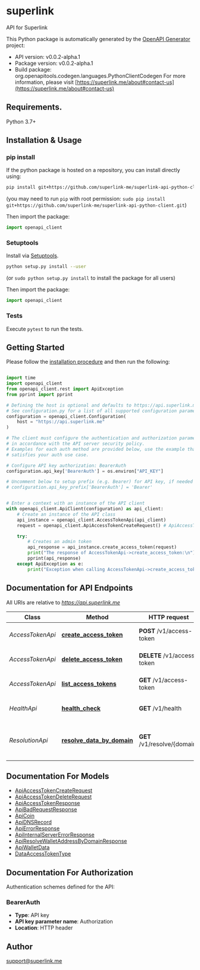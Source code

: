 # superlink
API for Superlink

This Python package is automatically generated by the [OpenAPI Generator](https://openapi-generator.tech) project:

- API version: v0.0.2-alpha.1
- Package version: v0.0.2-alpha.1
- Build package: org.openapitools.codegen.languages.PythonClientCodegen
For more information, please visit [https://superlink.me/about#contact-us](https://superlink.me/about#contact-us)

## Requirements.

Python 3.7+

## Installation & Usage
### pip install

If the python package is hosted on a repository, you can install directly using:

```sh
pip install git+https://github.com/superlink-me/superlink-api-python-client.git
```
(you may need to run `pip` with root permission: `sudo pip install git+https://github.com/superlink-me/superlink-api-python-client.git`)

Then import the package:
```python
import openapi_client
```

### Setuptools

Install via [Setuptools](http://pypi.python.org/pypi/setuptools).

```sh
python setup.py install --user
```
(or `sudo python setup.py install` to install the package for all users)

Then import the package:
```python
import openapi_client
```

### Tests

Execute `pytest` to run the tests.

## Getting Started

Please follow the [installation procedure](#installation--usage) and then run the following:

```python

import time
import openapi_client
from openapi_client.rest import ApiException
from pprint import pprint

# Defining the host is optional and defaults to https://api.superlink.me
# See configuration.py for a list of all supported configuration parameters.
configuration = openapi_client.Configuration(
    host = "https://api.superlink.me"
)

# The client must configure the authentication and authorization parameters
# in accordance with the API server security policy.
# Examples for each auth method are provided below, use the example that
# satisfies your auth use case.

# Configure API key authorization: BearerAuth
configuration.api_key['BearerAuth'] = os.environ["API_KEY"]

# Uncomment below to setup prefix (e.g. Bearer) for API key, if needed
# configuration.api_key_prefix['BearerAuth'] = 'Bearer'


# Enter a context with an instance of the API client
with openapi_client.ApiClient(configuration) as api_client:
    # Create an instance of the API class
    api_instance = openapi_client.AccessTokenApi(api_client)
    request = openapi_client.ApiAccessTokenCreateRequest() # ApiAccessTokenCreateRequest | access token create request

    try:
        # Creates an admin token
        api_response = api_instance.create_access_token(request)
        print("The response of AccessTokenApi->create_access_token:\n")
        pprint(api_response)
    except ApiException as e:
        print("Exception when calling AccessTokenApi->create_access_token: %s\n" % e)

```

## Documentation for API Endpoints

All URIs are relative to *https://api.superlink.me*

Class | Method | HTTP request | Description
------------ | ------------- | ------------- | -------------
*AccessTokenApi* | [**create_access_token**](docs/AccessTokenApi.md#create_access_token) | **POST** /v1/access-token | Creates an admin token
*AccessTokenApi* | [**delete_access_token**](docs/AccessTokenApi.md#delete_access_token) | **DELETE** /v1/access-token | Deletes an access token
*AccessTokenApi* | [**list_access_tokens**](docs/AccessTokenApi.md#list_access_tokens) | **GET** /v1/access-token | Lists access tokens
*HealthApi* | [**health_check**](docs/HealthApi.md#health_check) | **GET** /v1/health | Checks the health of the API
*ResolutionApi* | [**resolve_data_by_domain**](docs/ResolutionApi.md#resolve_data_by_domain) | **GET** /v1/resolve/{domain} | Resolves wallets and DNS records for a domain


## Documentation For Models

 - [ApiAccessTokenCreateRequest](docs/ApiAccessTokenCreateRequest.md)
 - [ApiAccessTokenDeleteRequest](docs/ApiAccessTokenDeleteRequest.md)
 - [ApiAccessTokenResponse](docs/ApiAccessTokenResponse.md)
 - [ApiBadRequestResponse](docs/ApiBadRequestResponse.md)
 - [ApiCoin](docs/ApiCoin.md)
 - [ApiDNSRecord](docs/ApiDNSRecord.md)
 - [ApiErrorResponse](docs/ApiErrorResponse.md)
 - [ApiInternalServerErrorResponse](docs/ApiInternalServerErrorResponse.md)
 - [ApiResolveWalletAddressByDomainResponse](docs/ApiResolveWalletAddressByDomainResponse.md)
 - [ApiWalletData](docs/ApiWalletData.md)
 - [DataAccessTokenType](docs/DataAccessTokenType.md)


<a id="documentation-for-authorization"></a>
## Documentation For Authorization


Authentication schemes defined for the API:
<a id="BearerAuth"></a>
### BearerAuth

- **Type**: API key
- **API key parameter name**: Authorization
- **Location**: HTTP header


## Author

support@superlink.me


